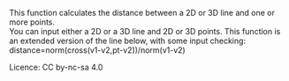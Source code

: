 This function calculates the distance between a 2D or 3D line and one or more points.  
You can input either a 2D or a 3D line and 2D or 3D points. This function is an extended version of the line below, with some input checking:  
distance=norm(cross(v1-v2,pt-v2))/norm(v1-v2)

Licence: CC by-nc-sa 4.0